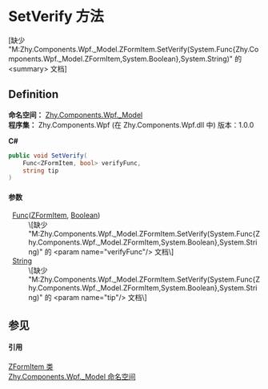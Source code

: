 # SetVerify 方法


\[缺少 "M:Zhy.Components.Wpf._Model.ZFormItem.SetVerify(System.Func{Zhy.Components.Wpf._Model.ZFormItem,System.Boolean},System.String)" 的 &lt;summary&gt; 文档\]



## Definition
**命名空间：** <a href="N_Zhy_Components_Wpf__Model">Zhy.Components.Wpf._Model</a>  
**程序集：** Zhy.Components.Wpf (在 Zhy.Components.Wpf.dll 中) 版本：1.0.0

**C#**
``` C#
public void SetVerify(
	Func<ZFormItem, bool> verifyFunc,
	string tip
)
```



#### 参数
<dl><dt>  <a href="https://learn.microsoft.com/dotnet/api/system.func-2" target="_blank" rel="noopener noreferrer">Func</a>(<a href="T_Zhy_Components_Wpf__Model_ZFormItem">ZFormItem</a>, <a href="https://learn.microsoft.com/dotnet/api/system.boolean" target="_blank" rel="noopener noreferrer">Boolean</a>)</dt><dd>\[缺少 "M:Zhy.Components.Wpf._Model.ZFormItem.SetVerify(System.Func{Zhy.Components.Wpf._Model.ZFormItem,System.Boolean},System.String)" 的 &lt;param name="verifyFunc"/&gt; 文档\]</dd><dt>  <a href="https://learn.microsoft.com/dotnet/api/system.string" target="_blank" rel="noopener noreferrer">String</a></dt><dd>\[缺少 "M:Zhy.Components.Wpf._Model.ZFormItem.SetVerify(System.Func{Zhy.Components.Wpf._Model.ZFormItem,System.Boolean},System.String)" 的 &lt;param name="tip"/&gt; 文档\]</dd></dl>

## 参见


#### 引用
<a href="T_Zhy_Components_Wpf__Model_ZFormItem">ZFormItem 类</a>  
<a href="N_Zhy_Components_Wpf__Model">Zhy.Components.Wpf._Model 命名空间</a>  
